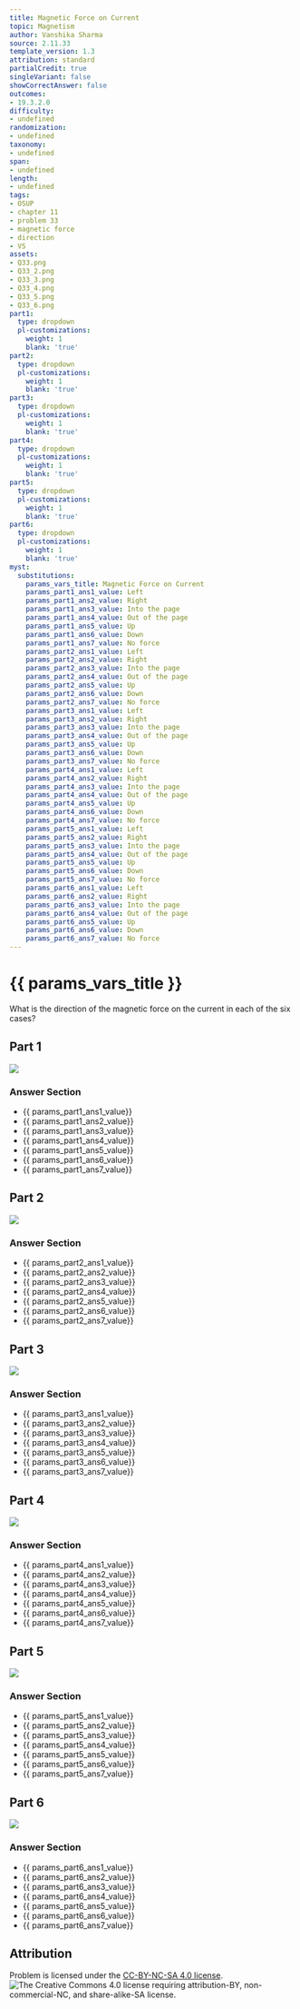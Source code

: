 ```yaml
---
title: Magnetic Force on Current
topic: Magnetism
author: Vanshika Sharma
source: 2.11.33
template_version: 1.3
attribution: standard
partialCredit: true
singleVariant: false
showCorrectAnswer: false
outcomes:
- 19.3.2.0
difficulty:
- undefined
randomization:
- undefined
taxonomy:
- undefined
span:
- undefined
length:
- undefined
tags:
- OSUP
- chapter 11
- problem 33
- magnetic force
- direction
- VS
assets:
- Q33.png
- Q33_2.png
- Q33_3.png
- Q33_4.png
- Q33_5.png
- Q33_6.png
part1:
  type: dropdown
  pl-customizations:
    weight: 1
    blank: 'true'
part2:
  type: dropdown
  pl-customizations:
    weight: 1
    blank: 'true'
part3:
  type: dropdown
  pl-customizations:
    weight: 1
    blank: 'true'
part4:
  type: dropdown
  pl-customizations:
    weight: 1
    blank: 'true'
part5:
  type: dropdown
  pl-customizations:
    weight: 1
    blank: 'true'
part6:
  type: dropdown
  pl-customizations:
    weight: 1
    blank: 'true'
myst:
  substitutions:
    params_vars_title: Magnetic Force on Current
    params_part1_ans1_value: Left
    params_part1_ans2_value: Right
    params_part1_ans3_value: Into the page
    params_part1_ans4_value: Out of the page
    params_part1_ans5_value: Up
    params_part1_ans6_value: Down
    params_part1_ans7_value: No force
    params_part2_ans1_value: Left
    params_part2_ans2_value: Right
    params_part2_ans3_value: Into the page
    params_part2_ans4_value: Out of the page
    params_part2_ans5_value: Up
    params_part2_ans6_value: Down
    params_part2_ans7_value: No force
    params_part3_ans1_value: Left
    params_part3_ans2_value: Right
    params_part3_ans3_value: Into the page
    params_part3_ans4_value: Out of the page
    params_part3_ans5_value: Up
    params_part3_ans6_value: Down
    params_part3_ans7_value: No force
    params_part4_ans1_value: Left
    params_part4_ans2_value: Right
    params_part4_ans3_value: Into the page
    params_part4_ans4_value: Out of the page
    params_part4_ans5_value: Up
    params_part4_ans6_value: Down
    params_part4_ans7_value: No force
    params_part5_ans1_value: Left
    params_part5_ans2_value: Right
    params_part5_ans3_value: Into the page
    params_part5_ans4_value: Out of the page
    params_part5_ans5_value: Up
    params_part5_ans6_value: Down
    params_part5_ans7_value: No force
    params_part6_ans1_value: Left
    params_part6_ans2_value: Right
    params_part6_ans3_value: Into the page
    params_part6_ans4_value: Out of the page
    params_part6_ans5_value: Up
    params_part6_ans6_value: Down
    params_part6_ans7_value: No force
---
```

# {{ params_vars_title }}
What is the direction of the magnetic force on the current in each of the six cases?

## Part 1

<img src="Q33.png">

### Answer Section

- {{ params_part1_ans1_value}}
- {{ params_part1_ans2_value}}
- {{ params_part1_ans3_value}}
- {{ params_part1_ans4_value}}
- {{ params_part1_ans5_value}}
- {{ params_part1_ans6_value}}
- {{ params_part1_ans7_value}}

## Part 2

<img src="Q33_2.png">

### Answer Section

- {{ params_part2_ans1_value}}
- {{ params_part2_ans2_value}}
- {{ params_part2_ans3_value}}
- {{ params_part2_ans4_value}}
- {{ params_part2_ans5_value}}
- {{ params_part2_ans6_value}}
- {{ params_part2_ans7_value}}

## Part 3

<img src="Q33_3.png">

### Answer Section

- {{ params_part3_ans1_value}}
- {{ params_part3_ans2_value}}
- {{ params_part3_ans3_value}}
- {{ params_part3_ans4_value}}
- {{ params_part3_ans5_value}}
- {{ params_part3_ans6_value}}
- {{ params_part3_ans7_value}}

## Part 4

<img src="Q33_4.png">

### Answer Section

- {{ params_part4_ans1_value}}
- {{ params_part4_ans2_value}}
- {{ params_part4_ans3_value}}
- {{ params_part4_ans4_value}}
- {{ params_part4_ans5_value}}
- {{ params_part4_ans6_value}}
- {{ params_part4_ans7_value}}

## Part 5

<img src="Q33_5.png">

### Answer Section

- {{ params_part5_ans1_value}}
- {{ params_part5_ans2_value}}
- {{ params_part5_ans3_value}}
- {{ params_part5_ans4_value}}
- {{ params_part5_ans5_value}}
- {{ params_part5_ans6_value}}
- {{ params_part5_ans7_value}}

## Part 6

<img src="Q33_6.png">

### Answer Section

- {{ params_part6_ans1_value}}
- {{ params_part6_ans2_value}}
- {{ params_part6_ans3_value}}
- {{ params_part6_ans4_value}}
- {{ params_part6_ans5_value}}
- {{ params_part6_ans6_value}}
- {{ params_part6_ans7_value}}

## Attribution

Problem is licensed under the [CC-BY-NC-SA 4.0 license](https://creativecommons.org/licenses/by-nc-sa/4.0/).<br> ![The Creative Commons 4.0 license requiring attribution-BY, non-commercial-NC, and share-alike-SA license.](https://raw.githubusercontent.com/firasm/bits/master/by-nc-sa.png)